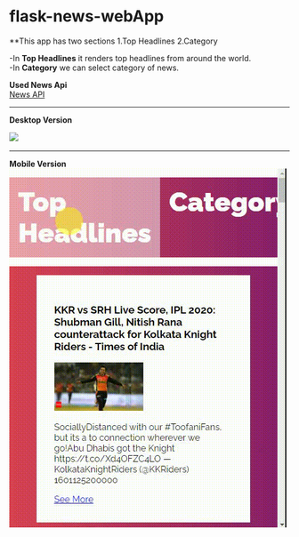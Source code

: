 # flask-news-webApp

**This app has two sections
1.Top Headlines
2.Category

-In **Top Headlines** it renders top headlines from around the world.   
-In **Category** we can select category of news.    


**Used News Api**    
[News API](https://newsapi.org/)


---

**Desktop Version**    



![](Images/1.gif)   

---

**Mobile Version**     
![](Images/2.gif)
